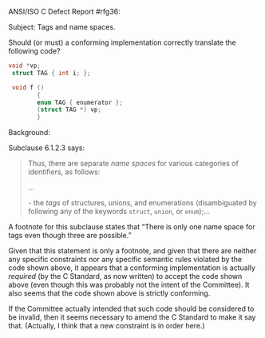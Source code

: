 ANSI/ISO C Defect Report #rfg36:

Subject: Tags and name spaces.

Should (or must) a conforming implementation correctly translate the following
code?

```c
void *vp;
 struct TAG { int i; };

 void f ()
        {
        enum TAG { enumerator };
        (struct TAG *) vp;
        }
```

Background:

Subclause 6.1.2.3 says:

> Thus, there are separate *name spaces* for various categories of identifiers, as
> follows:
>
> ...
>
> \- the *tags* of structures, unions, and enumerations (disambiguated by
> following any of the keywords `struct`, `union`, or `enum`);...

A footnote for this subclause states that “There is only one name space for tags
even though three are possible.”

Given that this statement is only a footnote, and given that there are neither
any specific constraints nor any specific semantic rules violated by the code
shown above, it appears that a conforming implementation is actually *required*
(by the C Standard, as now written) to accept the code shown above (even though
this was probably not the intent of the Committee). It also seems that the code
shown above is strictly conforming.

If the Committee actually intended that such code should be considered to be
invalid, then it seems necessary to amend the C Standard to make it say that.
(Actually, I think that a new constraint is in order here.)
